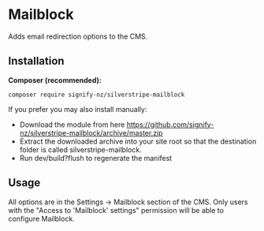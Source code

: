 # Mailblock
Adds email redirection options to the CMS.

## Installation
__Composer (recommended):__
```
composer require signify-nz/silverstripe-mailblock
```

If you prefer you may also install manually:
* Download the module from here https://github.com/signify-nz/silverstripe-mailblock/archive/master.zip
* Extract the downloaded archive into your site root so that the destination folder is called silverstripe-mailblock.
* Run dev/build?flush to regenerate the manifest

## Usage
All options are in the Settings -> Mailblock section of the CMS. Only users with the "Access to 'Mailblock' settings" permission will be able to configure Mailblock.